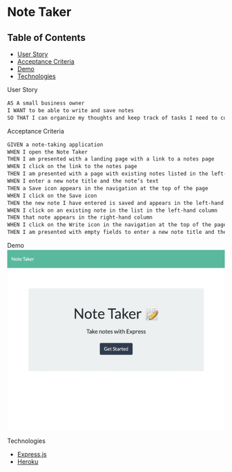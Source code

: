 # Note Taker

## Table of Contents
- [User Story](#user-story)
- [Acceptance Criteria](#acceptance-criteria)
- [Demo](#demo)
- [Technologies](#tech)

<a name="user-story">User Story</a>
```md
AS A small business owner
I WANT to be able to write and save notes
SO THAT I can organize my thoughts and keep track of tasks I need to complete
```

<a name="acceptance-criteria">Acceptance Criteria</a>
```md
GIVEN a note-taking application
WHEN I open the Note Taker
THEN I am presented with a landing page with a link to a notes page
WHEN I click on the link to the notes page
THEN I am presented with a page with existing notes listed in the left-hand column, plus empty fields to enter a new note title and the note’s text in the right-hand column
WHEN I enter a new note title and the note’s text
THEN a Save icon appears in the navigation at the top of the page
WHEN I click on the Save icon
THEN the new note I have entered is saved and appears in the left-hand column with the other existing notes
WHEN I click on an existing note in the list in the left-hand column
THEN that note appears in the right-hand column
WHEN I click on the Write icon in the navigation at the top of the page
THEN I am presented with empty fields to enter a new note title and the note’s text in the right-hand column
```

<a name="demo">Demo</a>
![Screenshot](./public/assets/images/note-taker.png)

<a name="tech">Technologies</a>
- [Express.js](https://expressjs.com/)
- [Heroku](heroku.com)